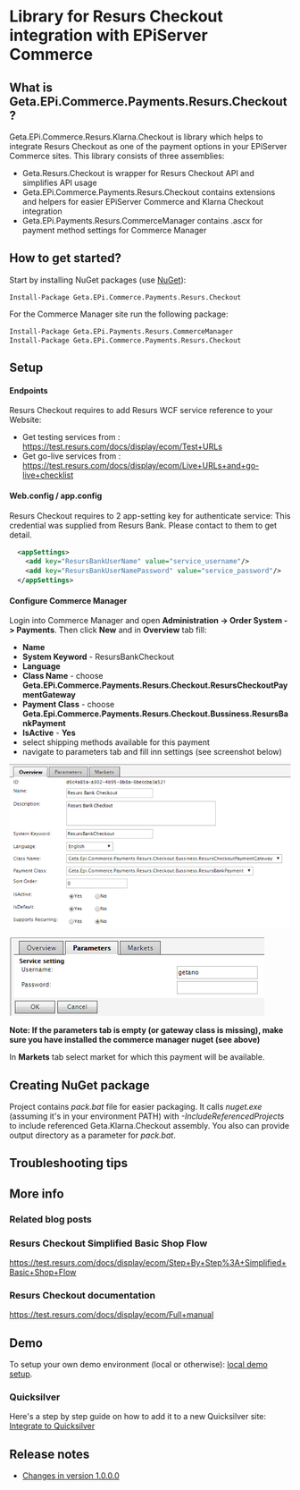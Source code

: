 Library for Resurs Checkout integration with EPiServer Commerce
=============

## What is Geta.EPi.Commerce.Payments.Resurs.Checkout?

Geta.EPi.Commerce.Resurs.Klarna.Checkout is library which helps to integrate Resurs Checkout as one of the payment options in your EPiServer Commerce sites.
This library consists of three assemblies: 
* Geta.Resurs.Checkout is wrapper for Resurs Checkout API and simplifies API usage 
* Geta.EPi.Commerce.Payments.Resurs.Checkout contains extensions and helpers for easier EPiServer Commerce and Klarna Checkout integration 
* Geta.EPi.Payments.Resurs.CommerceManager contains .ascx for payment method settings for Commerce Manager

## How to get started?

Start by installing NuGet packages (use [NuGet](http://nuget.episerver.com/)):

    Install-Package Geta.EPi.Commerce.Payments.Resurs.Checkout

For the Commerce Manager site run the following package:

    Install-Package Geta.EPi.Payments.Resurs.CommerceManager
	Install-Package Geta.EPi.Commerce.Payments.Resurs.Checkout

## Setup

#### Endpoints

Resurs Checkout requires to add Resurs WCF service reference to your Website:
- Get testing services from : https://test.resurs.com/docs/display/ecom/Test+URLs
- Get go-live services from : https://test.resurs.com/docs/display/ecom/Live+URLs+and+go-live+checklist

#### Web.config / app.config
Resurs Checkout requires to 2 app-setting key for authenticate service:
This credential was supplied from Resurs Bank. Please contact to them to get detail.
```XML
  <appSettings>
    <add key="ResursBankUserName" value="service_username"/>
    <add key="ResursBankUserNamePassword" value="service_password"/>
  </appSettings>
```

#### Configure Commerce Manager

Login into Commerce Manager and open **Administration -> Order System -> Payments**. Then click **New** and in **Overview** tab fill:

- **Name**
- **System Keyword** - ResursBankCheckout
- **Language**
- **Class Name** - choose **Geta.EPi.Commerce.Payments.Resurs.Checkout.ResursCheckoutPaymentGateway**
- **Payment Class** - choose **Geta.Epi.Commerce.Payments.Resurs.Checkout.Bussiness.ResursBankPayment**
- **IsActive** - **Yes**
- select shipping methods available for this payment
- navigate to parameters tab and fill inn settings (see screenshot below)


![Payment method settings](docs/screenshots/ResursSettings.png?raw=true "Payment method settings")

![Payment method settings](docs/screenshots/ResursParameter.png?raw=true "Payment method parameters")

**Note: If the parameters tab is empty (or gateway class is missing), make sure you have installed the commerce manager nuget (see above)**

In **Markets** tab select market for which this payment will be available.

## Creating NuGet package

Project contains _pack.bat_ file for easier packaging. It calls _nuget.exe_ (assuming it's in your environment PATH) with _-IncludeReferencedProjects_ to include referenced Geta.Klarna.Checkout assembly. You also can provide output directory as a parameter for _pack.bat_.

## Troubleshooting tips

## More info

### Related blog posts

### Resurs Checkout Simplified Basic Shop Flow

https://test.resurs.com/docs/display/ecom/Step+By+Step%3A+Simplified+Basic+Shop+Flow

### Resurs Checkout documentation

https://test.resurs.com/docs/display/ecom/Full+manual

## Demo

To setup your own demo environment (local or otherwise): [local demo setup](docs/local-demo-setup.md).

### Quicksilver

Here's a step by step guide on how to add it to a new Quicksilver site: [Integrate to Quicksilver](docs/Integrate-to-quicksilver.md)

## Release notes

* [Changes in version 1.0.0.0](docs/release-notes-1.md)
